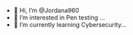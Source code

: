 - 👋 Hi, I’m @Jordana960
- 👀 I’m interested in Pen testing ...
- 🌱 I’m currently learning Cybersecurity...

<!---
Jordana960/Jordana960 is a ✨ special ✨ repository because its `README.md` (this file) appears on your GitHub profile.
You can click the Preview link to take a look at your changes.
--->
